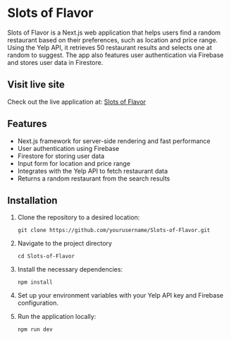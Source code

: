 # Slots of Flavor

Slots of Flavor is a Next.js web application that helps users find a random restaurant based on their preferences, such as location and price range. Using the Yelp API, it retrieves 50 restaurant results and selects one at random to suggest. The app also features user authentication via Firebase and stores user data in Firestore.

## Visit live site

Check out the live application at: [Slots of Flavor](https://slots-of-flavor.vercel.app/)

## Features

- Next.js framework for server-side rendering and fast performance
- User authentication using Firebase
- Firestore for storing user data
- Input form for location and price range
- Integrates with the Yelp API to fetch restaurant data
- Returns a random restaurant from the search results

## Installation

1. Clone the repository to a desired location:

   ```
   git clone https://github.com/yourusername/Slots-of-Flavor.git
   ```

2. Navigate to the project directory

   ```
   cd Slots-of-Flavor
   ```

3. Install the necessary dependencies:

   ```
   npm install
   ```

4. Set up your environment variables with your Yelp API key and Firebase configuration.

5. Run the application locally:

   ```
   npm run dev
   ```
